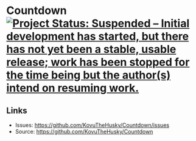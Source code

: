 # Countdown [![Project Status: Suspended – Initial development has started, but there has not yet been a stable, usable release; work has been stopped for the time being but the author(s) intend on resuming work.](https://www.repostatus.org/badges/latest/suspended.svg)](https://www.repostatus.org/#suspended)

## Links

* Issues: <https://github.com/KovuTheHusky/Countdown/issues>
* Source: <https://github.com/KovuTheHusky/Countdown>
